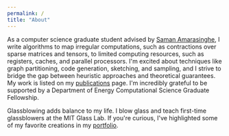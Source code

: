 ```yaml
---
permalink: /
title: "About"
---
```

As a computer science graduate student advised by [Saman Amarasinghe](https://people.csail.mit.edu/saman/), I write algorithms to map irregular computations, such as contractions over sparse matrices and tensors, to limited computing resources, such as registers, caches, and parallel processors. I'm excited about techniques like graph partitioning, code generation, sketching, and sampling, and I strive to bridge the gap between heuristic approaches and theoretical guarantees. My work is listed on my [publications](/publications/) page. I'm incredibly grateful to be supported by a Department of Energy Computational Science Graduate Fellowship.

Glassblowing adds balance to my life. I blow glass and teach first-time glassblowers at the MIT Glass Lab. If you're curious, I've highlighted some of my favorite creations in my [portfolio](/portfolio/). 

